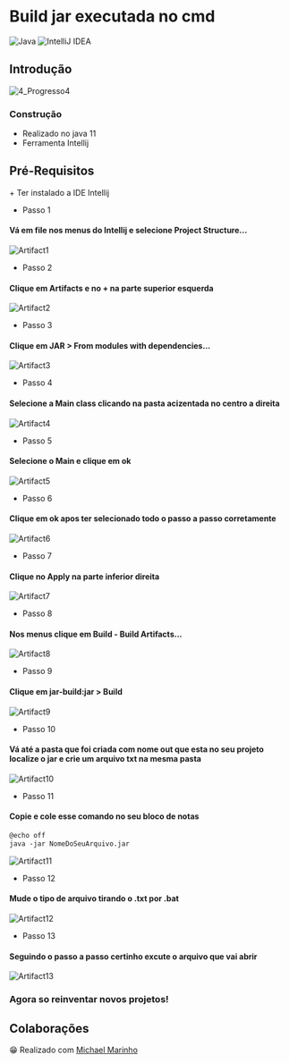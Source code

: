 <h1>Build jar executada no cmd</h1>

![Java](https://img.shields.io/badge/java-%23ED8B00.svg?style=for-the-badge&logo=java&logoColor=white)
![IntelliJ IDEA](https://img.shields.io/badge/IntelliJIDEA-000000.svg?style=for-the-badge&logo=intellij-idea&logoColor=white)

<h2>Introdução</h2>

![4_Progresso4](https://user-images.githubusercontent.com/116466164/226791930-f24e0edd-1d8a-4865-b2fa-6bc7c9baa26e.gif)

<h3>Construção</h3>

+ Realizado no java 11
+ Ferramenta Intellij

<h2>Pré-Requisitos</h2>
+ Ter instalado a IDE Intellij 

* Passo 1

<h4>Vá em file nos menus do Intellij e selecione Project Structure... </h4>

![Artifact1](https://user-images.githubusercontent.com/116466164/226787386-9091ac6b-3982-4cbd-92bd-a4a062d56ecd.png)

* Passo 2
<h4>Clique em Artifacts e no + na parte superior esquerda</h4>

![Artifact2](https://user-images.githubusercontent.com/116466164/226787388-400cf446-793a-4f14-9b89-a4f2e6186ac0.png)

* Passo 3
<h4>Clique em JAR > From modules with dependencies...</h4>

![Artifact3](https://user-images.githubusercontent.com/116466164/226787390-c5688b3f-91f4-456a-b745-e3f1ac6ec5b1.png)

* Passo 4
<h4>Selecione a Main class clicando na pasta acizentada no centro a direita</h4>

![Artifact4](https://user-images.githubusercontent.com/116466164/226787392-8b5f4bb0-2757-4d13-b106-34bfb9b2a1b1.png)

* Passo 5
<h4>Selecione o Main e clique em ok</h4>

![Artifact5](https://user-images.githubusercontent.com/116466164/226787394-e4408b72-be0e-4e57-a7de-0b7fdd92d11d.png)

* Passo 6
<h4>Clique em ok apos ter selecionado todo o passo a passo corretamente</h4>

![Artifact6](https://user-images.githubusercontent.com/116466164/226787395-e30ae056-f1a0-4041-9eef-c03835aef54d.png)

* Passo 7
<h4>Clique no Apply na parte inferior direita</h4>

![Artifact7](https://user-images.githubusercontent.com/116466164/226787397-8df95238-4ab0-4341-9962-6e4e9b0017bf.png)

* Passo 8
<h4>Nos menus clique em Build - Build Artifacts... </h4>

![Artifact8](https://user-images.githubusercontent.com/116466164/226787400-0a664a0c-4263-4933-9df8-b65d23f4f58e.png)

* Passo 9
<h4>Clique em jar-build:jar > Build</h4>

![Artifact9](https://user-images.githubusercontent.com/116466164/226787403-353a98f3-a117-4ba2-86dd-91140fd3da39.png)

* Passo 10
<h4>Vá até a pasta que foi criada com nome out que esta no seu projeto localize o jar e crie um arquivo txt na mesma pasta</h4>

![Artifact10](https://user-images.githubusercontent.com/116466164/226787404-e29eaadf-5ff7-4d15-a8f8-20a841949e96.png)

* Passo 11
<h4>Copie e cole esse comando no seu bloco de notas</h4>

```markdown
@echo off
java -jar NomeDoSeuArquivo.jar
```

![Artifact11](https://user-images.githubusercontent.com/116466164/226787407-03167d1f-b68c-4fb9-8c8f-1d165bcc31d4.png)

* Passo 12
<h4>Mude o tipo de arquivo tirando o .txt por .bat</h4>

![Artifact12](https://user-images.githubusercontent.com/116466164/226787410-a8154475-1d9f-4f00-8cda-6c8108a62f5b.png)

* Passo 13
<h4>Seguindo o passo a passo certinho excute o arquivo que vai abrir</h4>

![Artifact13](https://user-images.githubusercontent.com/116466164/226787412-45b172b4-a2e4-4da6-aad9-2885458c3926.png)
<h3>Agora so reinventar novos projetos!</h3>


<h2>Colaborações</h2>
😁 Realizado com <a href="https://github.com/atgammerkz">Michael Marinho</a> 
